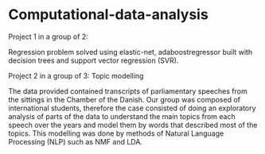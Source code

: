 # Computational-data-analysis
Project 1 in a group of 2: 

Regression problem solved using elastic-net, adaboostregressor built with decision trees and support vector regression (SVR). 

Project 2 in a group of 3: Topic modelling

The data provided contained transcripts of parliamentary speeches from the sittings in the Chamber of the Danish. Our group was composed of international students, therefore the case consisted of doing an exploratory analysis of parts of the data to understand the main topics from each speech over the years and model them by words that described most of the topics. This modelling was done by methods of Natural Language Processing (NLP) such as NMF and LDA. 


